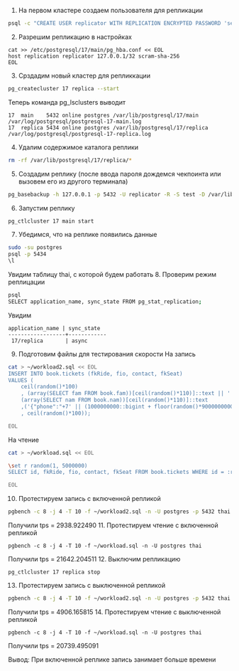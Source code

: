 1. На первом кластере создаем пользователя для репликации
```bash
psql -c "CREATE USER replicator WITH REPLICATION ENCRYPTED PASSWORD 'secret\$123';"
```
2. Разрешим репликацию в настройках
```
cat >> /etc/postgresql/17/main/pg_hba.conf << EOL
host replication replicator 127.0.0.1/32 scram-sha-256
EOL
```
3. Срздадим новый кластер для репликкации
```bash
pg_createcluster 17 replica --start
```
Теперь команда pg_lsclusters выводит
```
17  main    5432 online postgres /var/lib/postgresql/17/main    /var/log/postgresql/postgresql-17-main.log
17  replica 5434 online postgres /var/lib/postgresql/17/replica /var/log/postgresql/postgresql-17-replica.log
```
4. Удалим содержимое каталога реплики
```bash
rm -rf /var/lib/postgresql/17/replica/*
```
5. Создадим реплику (после ввода пароля дождемся чекпоинта или вызовем его из другого терминала)
```bash
pg_basebackup -h 127.0.0.1 -p 5432 -U replicator -R -S test -D /var/lib/postgresql/17/replica
```
6. Запустим реплику
```bash
pg_ctlcluster 17 main start
```
7. Убедимся, что на реплике появились данные
```bash
sudo -su postgres
psql -p 5434
\l
```
Увидим таблицу thai, с которой будем работать
8. Проверим режим реплицации
```bash
psql
SELECT application_name, sync_state FROM pg_stat_replication;
```
Увидим
```
application_name | sync_state 
------------------+------------
 17/replica       | async
```
9. Подготовим файлы для тестирования скорости
На запись
```bash
cat > ~/workload2.sql << EOL
INSERT INTO book.tickets (fkRide, fio, contact, fkSeat)
VALUES (
	ceil(random()*100)
	, (array(SELECT fam FROM book.fam))[ceil(random()*110)]::text || ' ' ||
    (array(SELECT nam FROM book.nam))[ceil(random()*110)]::text
    ,('{"phone":"+7' || (1000000000::bigint + floor(random()*9000000000)::bigint)::text || '"}')::jsonb
    , ceil(random()*100));

EOL
```
На чтение
```bash
cat > ~/workload.sql << EOL

\set r random(1, 5000000) 
SELECT id, fkRide, fio, contact, fkSeat FROM book.tickets WHERE id = :r;

EOL
```
10. Протестируем запись с включенной репликой
```bash
pgbench -c 8 -j 4 -T 10 -f ~/workload2.sql -n -U postgres -p 5432 thai
```
Получили tps = 2938.922490
11. Протестируем чтение с включенной репликой
```
pgbench -c 8 -j 4 -T 10 -f ~/workload.sql -n -U postgres thai
```
Получили tps = 21642.204511
12. Выключим репликацию
```
pg_ctlcluster 17 replica stop
```
13. Протестируем запись с выключенной репликой
```bash
pgbench -c 8 -j 4 -T 10 -f ~/workload2.sql -n -U postgres -p 5432 thai
```
Получили tps = 4906.165815
14. Протестируем чтение с выключенной репликой
```
pgbench -c 8 -j 4 -T 10 -f ~/workload.sql -n -U postgres thai
```
Получили tps = 20739.495091

Вывод:
При включенной реплике запись занимает больше времени
